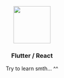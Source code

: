 <!-- ### Hi there 👋 -->

<!--
**hegerdev/hegerdev** is a ✨ _special_ ✨ repository because its `README.md` (this file) appears on your GitHub profile.

Here are some ideas to get you started:

- 🔭 I’m currently working on ...
- 🌱 I’m currently learning ...
- 👯 I’m looking to collaborate on ...
- 🤔 I’m looking for help with ...
- 💬 Ask me about ...
- 📫 How to reach me: ...
- 😄 Pronouns: ...
- ⚡ Fun fact: ...
-->

<div align="center">
  <img src="https://media.giphy.com/media/i1JHRZSXO9LZZDHqii/giphy.gif" width="100">
  <br>
  <h3>Flutter / React</h3>
  <span>Try to learn smth... ^^</span>
</div>
